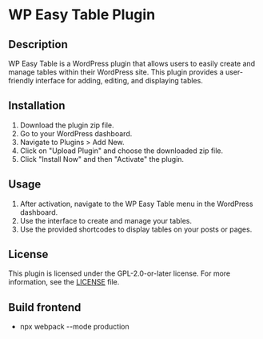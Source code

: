 # WP Easy Table Plugin

## Description

WP Easy Table is a WordPress plugin that allows users to easily create and manage tables within their WordPress site. This plugin provides a user-friendly interface for adding, editing, and displaying tables.

## Installation

1. Download the plugin zip file.
2. Go to your WordPress dashboard.
3. Navigate to Plugins > Add New.
4. Click on "Upload Plugin" and choose the downloaded zip file.
5. Click "Install Now" and then "Activate" the plugin.

## Usage

1. After activation, navigate to the WP Easy Table menu in the WordPress dashboard.
2. Use the interface to create and manage your tables.
3. Use the provided shortcodes to display tables on your posts or pages.

## License

This plugin is licensed under the GPL-2.0-or-later license. For more information, see the [LICENSE](LICENSE) file.

## Build frontend

- npx webpack --mode production
